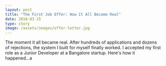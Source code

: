 ```yaml
---
layout: post
title: "The First Job Offer: How It All Became Real"
date: 2018-03-15
type: story
image: /assets/images/offer-letter.jpg
---
```


The moment it all became real. After hundreds of applications and dozens of rejections, the system I built for myself finally worked. I accepted my first role as a Junior Developer at a Bangalore startup. Here's how it happened...a